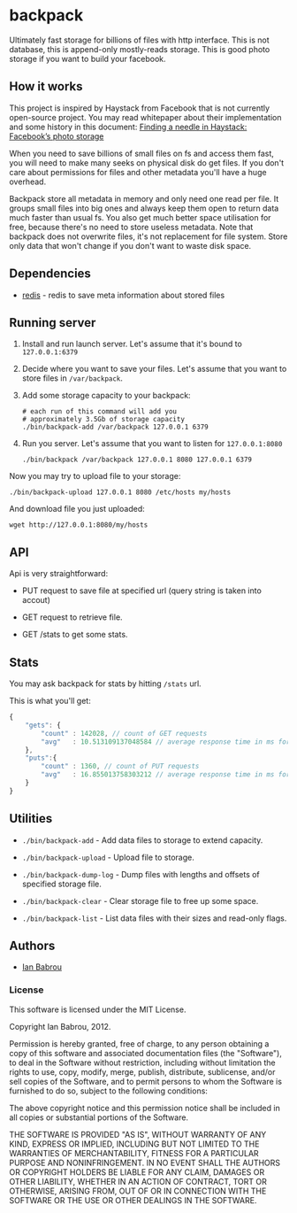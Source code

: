 # backpack

Ultimately fast storage for billions of files with http interface.
This is not database, this is append-only mostly-reads storage.
This is good photo storage if you want to build your facebook.

## How it works

This project is inspired by Haystack from Facebook that is not currently open-source project.
You may read whitepaper about their implementation and some history in this document:
[Finding a needle in Haystack: Facebook’s photo storage](http://static.usenix.org/event/osdi10/tech/full_papers/Beaver.pdf)

When you need to save billions of small files on fs and access them fast, you will need
to make many seeks on physical disk do get files. If you don't care about permissions
for files and other metadata you'll have a huge overhead.

Backpack store all metadata in memory and only need one read per file. It groups small
files into big ones and always keep them open to return data much faster than usual fs.
You also get much better space utilisation for free, because there's no need to store
useless metadata. Note that backpack does not overwrite files, it's not replacement
for file system. Store only data that won't change if you don't want to waste disk space.

## Dependencies

* [redis](htt://redis.io/) - redis to save meta information about stored files

## Running server

1. Install and run launch server. Let's assume that it's bound to `127.0.0.1:6379`

2. Decide where you want to save your files. Let's assume that you want to store files in `/var/backpack`.

3. Add some storage capacity to your backpack:

    ```
    # each run of this command will add you
    # approximately 3.5Gb of storage capacity
    ./bin/backpack-add /var/backpack 127.0.0.1 6379
    ```

4. Run you server. Let's assume that you want to listen for `127.0.0.1:8080`

    ```
    ./bin/backpack /var/backpack 127.0.0.1 8080 127.0.0.1 6379
    ```

Now you may try to upload file to your storage:

```
./bin/backpack-upload 127.0.0.1 8080 /etc/hosts my/hosts
```

And download file you just uploaded:

```
wget http://127.0.0.1:8080/my/hosts
```

## API

Api is very straightforward:

* PUT request to save file at specified url (query string is taken into accout)

* GET request to retrieve file.

* GET /stats to get some stats.

## Stats

You may ask backpack for stats by hitting `/stats` url.

This is what you'll get:

```javascript
{
    "gets": {
        "count" : 142028, // count of GET requests
        "avg"   : 10.513109137048584 // average response time in ms for latest 1000 GET requests
    },
    "puts":{
        "count" : 1360, // count of PUT requests
        "avg"   : 16.855013758303212 // average response time in ms for latest 1000 PUT requests
    }
}
```

## Utilities

* `./bin/backpack-add` - Add data files to storage to extend capacity.

* `./bin/backpack-upload` - Upload file to storage.

* `./bin/backpack-dump-log` - Dump files with lengths and offsets of specified storage file.

* `./bin/backpack-clear` - Clear storage file to free up some space.

* `./bin/backpack-list` - List data files with their sizes and read-only flags.

## Authors

* [Ian Babrou](https://github.com/bobrik)

### License

This software is licensed under the MIT License.

Copyright Ian Babrou, 2012.

Permission is hereby granted, free of charge, to any person obtaining a
copy of this software and associated documentation files (the
"Software"), to deal in the Software without restriction, including
without limitation the rights to use, copy, modify, merge, publish,
distribute, sublicense, and/or sell copies of the Software, and to permit
persons to whom the Software is furnished to do so, subject to the
following conditions:

The above copyright notice and this permission notice shall be included
in all copies or substantial portions of the Software.

THE SOFTWARE IS PROVIDED "AS IS", WITHOUT WARRANTY OF ANY KIND, EXPRESS
OR IMPLIED, INCLUDING BUT NOT LIMITED TO THE WARRANTIES OF
MERCHANTABILITY, FITNESS FOR A PARTICULAR PURPOSE AND NONINFRINGEMENT. IN
NO EVENT SHALL THE AUTHORS OR COPYRIGHT HOLDERS BE LIABLE FOR ANY CLAIM,
DAMAGES OR OTHER LIABILITY, WHETHER IN AN ACTION OF CONTRACT, TORT OR
OTHERWISE, ARISING FROM, OUT OF OR IN CONNECTION WITH THE SOFTWARE OR THE
USE OR OTHER DEALINGS IN THE SOFTWARE.
